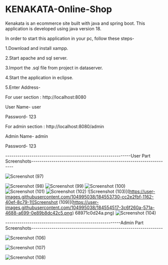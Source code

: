# KENAKATA-Online-Shop


Kenakata is an ecommerce site built with java and spring boot.
This application is developed using java version 18.

In order to start this application in your pc, follow these steps-

1.Download and install xampp.

2.Start apache and sql server. 

3.Import the .sql file from project in dataserver.

4.Start the application in eclipse.

5.Enter Address-


For user section : 
http://localhost:8080

User Name- user

Password- 123

For admin section : 
http://localhost:8080/admin

Admin Name- admin

Password- 123












--------------------------------------------------------------User Part Screenshots---------------------------------------------------------------------









![Screenshot (97)](https://user-images.githubusercontent.com/104995038/184553708-670676bd-9121-448a-804d-ac4619c3655d.png)

![Screenshot (98)](https://user-images.githubusercontent.com/104995038/184553712-900305ff-894b-4dd1-a640-b896250137be.png)
![Screenshot (99)](https://user-images.githubusercontent.com/104995038/184553717-5bfffb8f-d258-4411-bbcc-fd70531e7584.png)
![Screenshot (100)](https://user-images.githubusercontent.com/104995038/184553720-f909a130-fed8-488c-899d-24bc9906887e.png)
![Screenshot (101)](https://user-images.githubusercontent.com/104995038/184553723-5565e36c-a5b4-49e2-a1b7-b2022710f958.png)
![Screenshot (102)](https://user-images.githubusercontent.com/104995038/184553727-18729465-196c-46a1-85ba-60a41b58c980.png)
![Screenshot (103)](https://user-images.githubusercontent.com/104995038/184553730-cc2e2fbf-1162-40ef-8c79-1![Screenshot (109)](https://user-images.githubusercontent.com/104995038/184554517-3c6f260a-571a-4688-a699-0e89b8dc42c5.png)
68971c0d24a.png)
![Screenshot (104)](https://user-images.githubusercontent.com/104995038/184553731-c539be24-1d6d-48a4-a931-d66ec95e6e76.png)











---------------------------------------------------------Admin Part Screenshots-----------------------------------------------------------------








![Screenshot (106)](https://user-images.githubusercontent.com/104995038/184553745-61c51a28-a770-48f9-81eb-07a53bc69a3c.png)


![Screenshot (107)](https://user-images.githubusercontent.com/104995038/184553878-ef6134a4-60be-42f3-a7ee-8243db9bd994.png)

![Screenshot (108)](https://user-images.githubusercontent.com/104995038/184553852-d301f67e-1365-461c-af9d-52df75806753.png)

